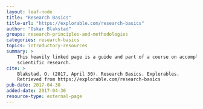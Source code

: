 ```yaml
---
layout: leaf-node
title: "Research Basics"
title-url: "https://explorable.com/research-basics"
author: "Oskar Blakstad"
groups: research-principles-and-methodologies
categories: research-basics
topics: introductory-resources
summary: >
    This heavily linked page is a guide and part of a course on accomplishing
    scientific research.
cite: >
    Blakstad, O. (2017, April 30). Research Basics. Explorables.
    Retrieved from https://explorable.com/research-basics
pub-date: 2017-04-30
added-date: 2017-04-30
resource-type: external-page
---
```


